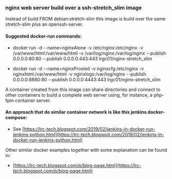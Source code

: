 ### nginx web server build over a ssh-stretch_slim image

Instead of build FROM debian:stretch-slim this image is build over the same stretch-slim plus an openssh-server.

#### Suggested docker-run commands:
 - docker run -d --name=nginxAlone -v /etc/nginx:/etc/nginx -v /var/www/html:/var/www/html -v /var/log/nginx:/var/log/nginx --publish 0.0.0.0:80:80 --publish 0.0.0.0:443:443 lrgc01/nginx-stretch_slim 

 - docker run -d --name=nginxProxied -v nginxcfg:/etc/nginx -v nginxhtml:/var/www/html -v nginxlogs:/var/log/nginx --publish 0.0.0.0:8880:80 --publish 0.0.0.0:4443:443 lrgc01/nginx-stretch_slim 

A container created from this image can share directories and connect to other containers to build a complete web server using, for instance, a php-fpm container server.

#### An approach that do similar container network is like this jenkins docker-compose:
 - See [https://lrc-tech.blogspot.com/2019/02/jenkins-in-docker-run-jenkins-python.html](https://lrc-tech.blogspot.com/2019/02/jenkins-in-docker-run-jenkins-python.html)

Other similar docker examples together with some explanation can be found in:

 - [https://lrc-tech.blogspot.com/p/blog-page.html](https://lrc-tech.blogspot.com/p/blog-page.html)

